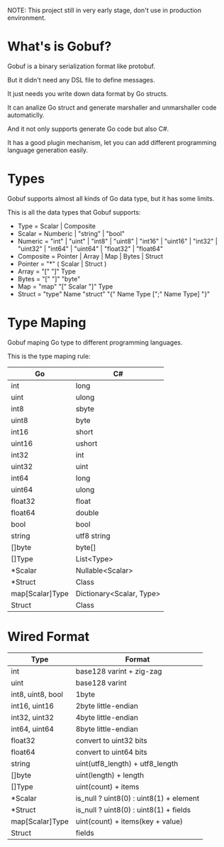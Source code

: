 NOTE: This project still in very early stage, don't use in production environment.

What's is Gobuf?
================

Gobuf is a binary serialization format like protobuf.

But it didn't need any DSL file to define messages.

It just needs you write down data format by Go structs.

It can analize Go struct and generate marshaller and unmarshaller code automaticlly.

And it not only supports generate Go code but also C#.

It has a good plugin mechanism, let you can add different programming language generation easily.

Types
=====

Gobuf supports almost all kinds of Go data type, but it has some limits.

This is all the data types that Gobuf supports:

* Type = Scalar | Composite
* Scalar = Numberic | "string" | "bool"
* Numeric = "int" | "uint" | "int8" | "uint8" | "int16" | "uint16" | "int32" | "uint32" | "int64" | "uint64" | "float32" | "float64"
* Composite = Pointer | Array | Map | Bytes | Struct
* Pointer = "\*" ( Scalar | Struct )
* Array = "[" "]" Type
* Bytes = "[" "]" "byte"
* Map = "map" "[" Scalar "]" Type
* Struct = "type" Name "struct" "{" Name Type [";" Name Type] "}"

Type Maping
===========

Gobuf maping Go type to different programming languages.

This is the type maping rule:

| Go | C# |
| -- | -- |
| int | long |
| uint | ulong |
| int8 | sbyte |
| uint8 | byte |
| int16 | short |
| uint16 | ushort |
| int32 | int |
| uint32 | uint |
| int64 | long |
| uint64 | ulong |
| float32 | float |
| float64 | double |
| bool | bool |
| string | utf8 string |
| []byte | byte[] |
| []Type | List\<Type\> |
| \*Scalar | Nullable\<Scalar\> |
| \*Struct | Class |
| map[Scalar]Type | Dictionary\<Scalar, Type\> |
| Struct | Class |

Wired Format
============

| Type | Format |
| -- | -- |
| int | base128 varint + zig-zag |
| uint | base128 varint |
| int8, uint8, bool | 1byte |
| int16, uint16 | 2byte little-endian |
| int32, uint32 | 4byte little-endian |
| int64, uint64 | 8byte little-endian |
| float32 | convert to uint32 bits |
| float64 | convert to uint64 bits |
| string | uint(utf8\_length) + utf8\_length |
| []byte | uint(length) + length |
| []Type | uint(count) + items |
| \*Scalar | is_null ? uint8(0) : uint8(1) + element |
| \*Struct | is_null ? uint8(0) : uint8(1) + fields |
| map[Scalar]Type | uint(count) + items(key + value) |
| Struct | fields |